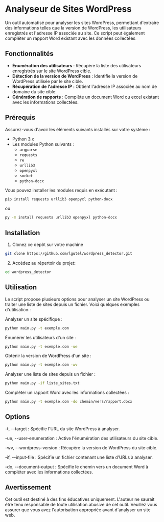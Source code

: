 # Analyseur de Sites WordPress

Un outil automatisé pour analyser les sites WordPress, permettant d'extraire des informations telles que la version de WordPress, les utilisateurs enregistrés et l'adresse IP associée au site. Ce script peut également compléter un rapport Word existant avec les données collectées.

## Fonctionnalités

- **Énumération des utilisateurs** : Récupère la liste des utilisateurs enregistrés sur le site WordPress cible.
- **Détection de la version de WordPress** : Identifie la version de WordPress utilisée par le site cible.
- **Récupération de l'adresse IP** : Obtient l'adresse IP associée au nom de domaine du site cible.
- **Génération de rapports** : Complète un document Word ou excel existant avec les informations collectées.

## Prérequis

Assurez-vous d'avoir les éléments suivants installés sur votre système :

- Python 3.x
- Les modules Python suivants :
  - `argparse`
  - `requests`
  - `re`
  - `urllib3`
  - `openpyxl`
  - `socket`
  - `python-docx`

Vous pouvez installer les modules requis en exécutant :

```bash
pip install requests urllib3 openpyxl python-docx
```
ou 
```bash
py -m install requests urllib3 openpyxl python-docx
```
## Installation
1. Clonez ce dépôt sur votre machine 
```bash
git clone https://github.com/lgutel/wordpress_detector.git
```
2. Accédez au répertoir du projet:
```bash
cd wordpress_detector
```
## Utilisation
Le script propose plusieurs options pour analyser un site WordPress ou traiter une liste de sites depuis un fichier. Voici quelques exemples d'utilisation :

Analyser un site spécifique :
```bash
python main.py -t exemple.com
```
Énumérer les utilisateurs d'un site :
```bash
python main.py -t exemple.com -ue
```
Obtenir la version de WordPress d'un site :
```bash
python main.py -t exemple.com -wv
```
Analyser une liste de sites depuis un fichier :
```bash
python main.py -if liste_sites.txt
```
Compléter un rapport Word avec les informations collectées :
```bash
python main.py -t exemple.com -do chemin/vers/rapport.docx
```
## Options

-t, --target : Spécifie l'URL du site WordPress à analyser.

-ue, --user-enumeration : Active l'énumération des utilisateurs du site cible.

-wv, --wordpress-version : Récupère la version de WordPress du site cible.

-if, --input-file : Spécifie un fichier contenant une liste d'URLs à analyser.

-do, --document-output : Spécifie le chemin vers un document Word à compléter avec les informations collectées.

## Avertissement

Cet outil est destiné à des fins éducatives uniquement. L'auteur ne saurait être tenu responsable de toute utilisation abusive de cet outil. Veuillez vous assurer que vous avez l'autorisation appropriée avant d'analyser un site web.
